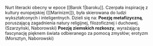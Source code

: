 Nurt literacki obecny w epoce [[Barok 1|baroku]]. Czerpała inspirację z kultury europejskiej ([[Marinizm]]), była skierowana do ludzi wykształconych i inteligentnych.
Dzieli się na:
**Poezję metafizyczną**, poruszającą zagadnienia natury religijnej, filozoficznej i duchowej. (Szarzyński, Naborowski)
**Poezję ziemskich rozkoszy**, wyrażającą fascynację pięknem świata odbieranego za pomocą zmysłów; erotyzm (Morsztyn, Naborowski)